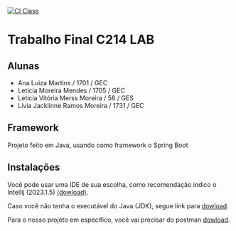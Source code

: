 [![CI Class](https://github.com/LiviaJacklinne/INATEL-C214-Trabalho-Final/actions/workflows/ci.yml/badge.svg)](https://github.com/LiviaJacklinne/INATEL-C214-Trabalho-Final/actions/workflows/ci.yml)


# Trabalho Final C214 LAB

## Alunas
* Ana Luiza Martins / 1701 / GEC
* Letícia Moreira Mendes / 1705 / GEC
* Letícia Vitória Merss Moreira / 56 / GES
* Lívia Jacklinne Ramos Moreira / 1731 / GEC

## Framework 
Projeto feito em Java, usando como framework o Spring Boot

## Instalações

Você pode usar uma IDE de sua escolha, como recomendação indico o Intellij (2023.1.5) <a href="https://www.jetbrains.com/pt-br/idea/download/other.html">(dowload)</a>.

Caso você não tenha o executável do Java (JDK), segue link para <a href="https://www.oracle.com/br/java/technologies/downloads/#jdk21-windows">dowload</a>.

Para o nosso projeto em especifico, você vai precisar do postman <a href="https://www.postman.com/downloads/">dowload</a>.

